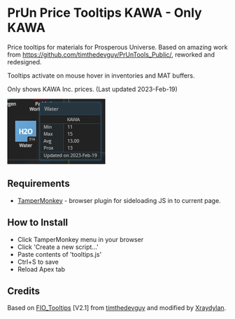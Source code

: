 # PrUn Price Tooltips KAWA - Only KAWA
Price tooltips for materials for Prosperous Universe. Based on amazing work from https://github.com/timthedevguy/PrUnTools_Public/, reworked and redesigned.

Tooltips activate on mouse hover in inventories and MAT buffers.

Only shows KAWA Inc. prices. (Last updated 2023-Feb-19)

![Tooltip](tooltip_only_kawa.png)

## Requirements
* [TamperMonkey](https://www.tampermonkey.net/) - browser plugin for sideloading JS in to current page.

## How to Install
* Click TamperMonkey menu in your browser
* Click 'Create a new script...'
* Paste contents of 'tooltips.js'
* Ctrl+S to save
* Reload Apex tab

## Credits

Based on [FIO_Tooltips](https://github.com/timthedevguy/PrUnTools_Public/tree/master/FIO_Tooltips) [V2.1] from [timthedevguy](https://github.com/timthedevguy) and modified by [Xraydylan](https://github.com/Xraydylan). 